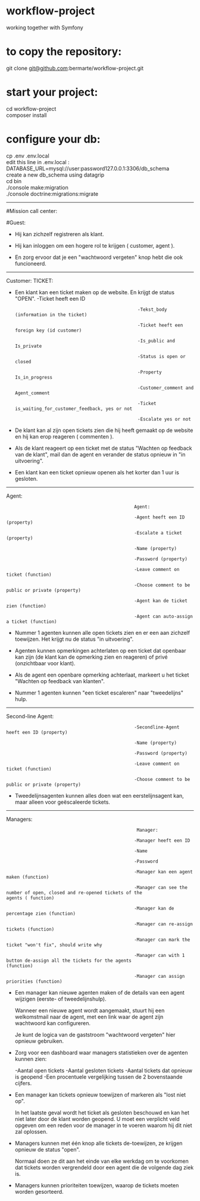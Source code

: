 # workflow-project
working together with Symfony
# to copy the repository:
git clone git@github.com:bermarte/workflow-project.git<br>
# start your project:
cd workflow-project<br>
composer install<br>
# configure your db:
cp .env .env.local<br>
edit this line in .env.local : DATABASE_URL=mysql://user:password127.0.0.1:3306/db_schema<br>
create a new db_schema using datagrip<br>
cd bin<br>
./console make:migration<br>
./console doctrine:migrations:migrate<br>
<hr>


#Mission call center:

#Guest:

- Hij kan zichzelf registreren als klant.

- Hij kan inloggen om een hogere rol te krijgen ( customer, agent ).

- En zorg ervoor dat je een "wachtwoord vergeten" knop hebt die ook funcioneerd.


----------------------------------------------------------------------------------------

Customer:												 TICKET:


- Een klant kan een ticket maken op de website. En krijgt de status "OPEN".				-Ticket heeft een ID 

													-Tekst_body (information in the ticket)

													-Ticket heeft een foreign key (id customer)

													-Is_public and Is_private

													-Status is open or closed

													-Property Is_in_progress

													-Customer_comment and Agent_comment
				
													-Ticket is_waiting_for_customer_feedback, yes or not

													-Escalate yes or not
	


															
- De klant kan al zijn open tickets zien die hij heeft gemaakt op de website en hij kan
  erop reageren ( commenten ).

- Als de klant reageert op een ticket met de status "Wachten op feedback van de klant",
  mail dan de agent en verander de status opnieuw in "in uitvoering".

- Een klant kan een ticket opnieuw openen als het korter dan 1 uur is gesloten.


----------------------------------------------------------------------------------------

Agent:

													Agent:

													-Agent heeft een ID (property)

													-Escalate a ticket (property)

													-Name (property)

													-Password (property)

													-Leave comment on ticket (function)

													-Choose comment to be public or private	(property)

													-Agent kan de ticket zien (function)

													-Agent can auto-assign a ticket	(function)

													

													

													






- Nummer 1 agenten kunnen alle open tickets zien en er een aan zichzelf toewijzen. Het krijgt nu de status "in uitvoering".

- Agenten kunnen opmerkingen achterlaten op een ticket dat openbaar kan zijn (de klant
  kan de opmerking zien en reageren) of privé (onzichtbaar voor klant).

- Als de agent een openbare opmerking achterlaat, markeert u het ticket "Wachten op feedback van klanten".

- Nummer 1 agenten kunnen "een ticket escaleren" naar "tweedelijns" hulp.


----------------------------------------------------------------------------------------

Second-line Agent:

	

													-Secondline-Agent heeft een ID (property)

													-Name (property)

													-Password (property)

													-Leave comment on ticket (function)

													-Choose comment to be public or private (property)

													


- Tweedelijnsagenten kunnen alles doen wat een eerstelijnsagent kan, maar alleen voor
  geëscaleerde tickets.


----------------------------------------------------------------------------------------

Managers:


			
													 Manager:

													-Manager heeft een ID

													-Name

													-Password

													-Manager kan een agent maken (function)

													-Manager can see the number of open, closed and re-opened tickets of the 														 agents ( function)

													-Manager kan de percentage zien (function)

													-Manager can re-assign tickets (function)

													-Manager can mark the ticket "won't fix", should write why

													-Manager can with 1 button de-assign all the tickets for the agents 														(function)

													-Manager can assign priorities (function)



- Een manager kan nieuwe agenten maken of de details van een agent wijzigen (eerste- of
  tweedelijnshulp). 
  
  Wanneer een nieuwe agent wordt aangemaakt, stuurt hij een
  welkomstmail naar de agent, met een link waar de agent zijn wachtwoord kan
  configureren. 
  
  Je kunt de logica van de gaststroom "wachtwoord vergeten" hier opnieuw gebruiken.


- Zorg voor een dashboard waar managers statistieken over de agenten kunnen zien:

     -Aantal open tickets
     -Aantal gesloten tickets
     -Aantal tickets dat opnieuw is geopend
     -Een procentuele vergelijking tussen de 2 bovenstaande cijfers.


- Een manager kan tickets opnieuw toewijzen of markeren als "lost niet op".
  

  In het laatste geval wordt het ticket als gesloten beschouwd en kan het niet later door de klant worden geopend. 
  U moet een verplicht veld opgeven om een reden voor de manager in te voeren waarom hij dit niet zal oplossen.


- Managers kunnen met één knop alle tickets de-toewijzen, ze krijgen opnieuw de status "open". 

  Normaal doen ze dit aan het einde van elke werkdag om te voorkomen dat tickets worden vergrendeld door een agent die de volgende dag ziek is.


- Managers kunnen prioriteiten toewijzen, waarop de tickets moeten worden gesorteerd.





